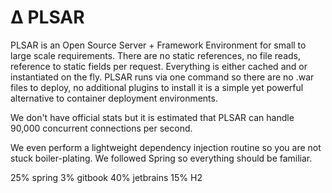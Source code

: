 # ∆ PLSAR

PLSAR is an Open Source Server + Framework Environment 
for small to large scale requirements. There are no static 
references, no file reads, reference to static fields per request. 
Everything is either cached and or instantiated on the fly. 
PLSAR runs via one command so there are no .war files to deploy, 
no additional plugins to install it is a simple yet powerful 
alternative to container deployment environments.

We don't have official stats but it is estimated that PLSAR 
can handle 90,000 concurrent connections per second.

We even perform a lightweight dependency injection routine so you are not 
stuck boiler-plating. 
We followed Spring so everything should be familiar.


25% spring 3% gitbook 40% jetbrains 15% H2


